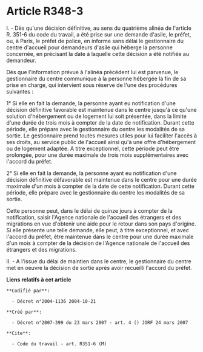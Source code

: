 # Article R348-3

I. - Dès qu'une décision définitive, au sens du quatrième alinéa de l'article R. 351-6 du code du travail, a été prise sur
une demande d'asile, le préfet, ou, à Paris, le préfet de police, en informe sans délai le gestionnaire du centre d'accueil
pour demandeurs d'asile qui héberge la personne concernée, en précisant la date à laquelle cette décision a été notifiée au
demandeur.

Dès que l'information prévue à l'alinéa précédent lui est parvenue, le gestionnaire du centre communique à la personne
hébergée la fin de sa prise en charge, qui intervient sous réserve de l'une des procédures suivantes :

1° Si elle en fait la demande, la personne ayant eu notification d'une décision définitive favorable est maintenue dans le
centre jusqu'à ce qu'une solution d'hébergement ou de logement lui soit présentée, dans la limite d'une durée de trois mois à
compter de la date de notification. Durant cette période, elle prépare avec le gestionnaire du centre les modalités de sa
sortie. Le gestionnaire prend toutes mesures utiles pour lui faciliter l'accès à ses droits, au service public de l'accueil
ainsi qu'à une offre d'hébergement ou de logement adaptée. A titre exceptionnel, cette période peut être prolongée, pour une
durée maximale de trois mois supplémentaires avec l'accord du préfet.

2° Si elle en fait la demande, la personne ayant eu notification d'une décision définitive défavorable est maintenue dans le
centre pour une durée maximale d'un mois à compter de la date de cette notification. Durant cette période, elle prépare avec
le gestionnaire du centre les modalités de sa sortie.

Cette personne peut, dans le délai de quinze jours à compter de la notification, saisir l'Agence nationale de l'accueil des
étrangers et des migrations en vue d'obtenir une aide pour le retour dans son pays d'origine. Si elle présente une telle
demande, elle peut, à titre exceptionnel, et avec l'accord du préfet, être maintenue dans le centre pour une durée maximale
d'un mois à compter de la décision de l'Agence nationale de l'accueil des étrangers et des migrations.

II. - A l'issue du délai de maintien dans le centre, le gestionnaire du centre met en oeuvre la décision de sortie après
avoir recueilli l'accord du préfet.

**Liens relatifs à cet article**

	**Codifié par**:

	  - Décret n°2004-1136 2004-10-21

	**Créé par**:

	  - Décret n°2007-399 du 23 mars 2007 - art. 4 () JORF 24 mars 2007

	**Cite**:

	  - Code du travail - art. R351-6 (M)
